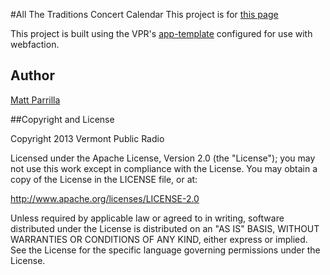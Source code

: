 #All The Traditions Concert Calendar
This project is for [this page](http://www.vpr.net/apps/all-the-traditions)

This project is built using the VPR's [app-template](http://github.com/vprnet/webfaction-app-template) configured for use with webfaction.

## Author
[Matt Parrilla](http://twitter.com/mattparrilla)

##Copyright and License

Copyright 2013 Vermont Public Radio

Licensed under the Apache License, Version 2.0 (the "License"); you may not use this work except in compliance with the License.
You may obtain a copy of the License in the LICENSE file, or at:

http://www.apache.org/licenses/LICENSE-2.0

Unless required by applicable law or agreed to in writing, software distributed under the License is distributed on an "AS IS" BASIS,
WITHOUT WARRANTIES OR CONDITIONS OF ANY KIND, either express or implied. See the License for the specific language
governing permissions under the License.
